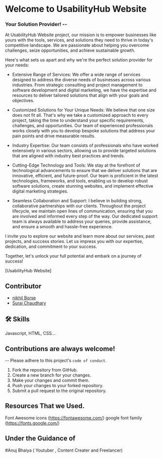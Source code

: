 # Welcome to UsabilityHub Website  
### Your Solution Provider! --

At UsabilityHub Website project, our mission is to empower businesses like yours with the tools, services, and solutions they need to thrive in today's competitive landscape. We are passionate about helping you overcome challenges, seize opportunities, and achieve sustainable growth.

Here's what sets us apart and why we're the perfect solution provider for your needs:

- Extensive Range of Services:
We offer a wide range of services designed to address the diverse needs of businesses across various industries. From strategic consulting and project management to software development and digital marketing, we have the expertise and resources to deliver tailored solutions that align with your goals and objectives.

- Customized Solutions for Your Unique Needs:
We believe that one size does not fit all. That's why we take a customized approach to every project, taking the time to understand your specific requirements, challenges, and opportunities. Our team of experienced professionals works closely with you to develop bespoke solutions that address your pain points and drive measurable results.

- Industry Expertise:
 Our team consists of professionals who have worked extensively in various sectors, allowing us to provide targeted solutions that are aligned with industry best practices and trends.

- Cutting-Edge Technology and Tools:
We stay at the forefront of technological advancements to ensure that we deliver solutions that are innovative, efficient, and future-proof. Our team is proficient in the latest technologies, frameworks, and tools, enabling us to develop robust software solutions, create stunning websites, and implement effective digital marketing strategies.

- Seamless Collaboration and Support:
I believe in building strong, collaborative partnerships with our clients. Throughout the project lifecycle, we maintain open lines of communication, ensuring that you are involved and informed every step of the way. Our dedicated support team is always available to address your queries, provide assistance, and ensure a smooth and hassle-free experience.


I invite you to explore our website and learn more about our services, past projects, and success stories. Let us impress you with our expertise, dedication, and commitment to your success.

Together, let's unlock your full potential and embark on a journey of success!

[UsabilityHub Website]


## Contributor
- [nikhil Borse](https://github.com/00123nikhil)
 - [Suraj Chaudhary](https://github.com/Cksuraj)

## 🛠 Skills
Javascript, HTML, CSS...

## Contributions are always welcome!
-- Please adhere to this project's `code of conduct`.

1. Fork the repository from GitHub.
2. Create a new branch for your changes.
3. Make your changes and commit them.
4. Push your changes to your forked repository.
5. Submit a pull request to the original repository.

## Resources That we Used.
Font Awesome icons (https://fontawesome.com/)
google font family (https://fonts.google.com/)

## Under the Guidance of
#Anuj Bhaiya ( Youtuber , Content Creater and Freelancer)



